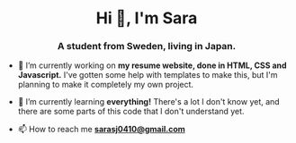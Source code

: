 <h1 align="center">Hi 👋, I'm Sara</h1>
<h3 align="center">A student from Sweden, living in Japan.</h3>

- 🔭 I’m currently working on **my resume website, done in HTML, CSS and Javascript.** I've gotten some help with templates to make this, but I'm planning to make it completely my own project.

- 🌱 I’m currently learning **everything!** There's a lot I don't know yet, and there are some parts of this code that I don't understand yet.

- 📫 How to reach me **sarasj0410@gmail.com**

<p align="left">
</p>

